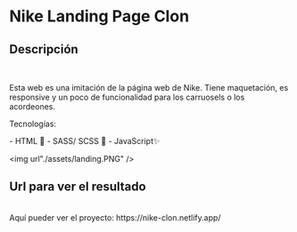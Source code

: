 # Nike Landing Page Clon
## Descripción 
<br/>
<p>Esta web es una imitación de la página web de Nike. Tiene maquetación, es responsive y un poco de funcionalidad para los carruosels o los acordeones. </p>

<p>Tecnologías: </p>
- HTML 📄
- SASS/ SCSS 🎨
- JavaScript✨

<img url"./assets/landing.PNG" />


## Url para ver el resultado
<br/>
Aquí pueder ver el proyecto: https://nike-clon.netlify.app/
